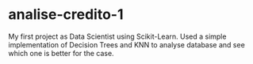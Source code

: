 # analise-credito-1
My first project as Data Scientist using Scikit-Learn. Used a simple implementation of Decision Trees and KNN to analyse database and see which one is better for the case.
